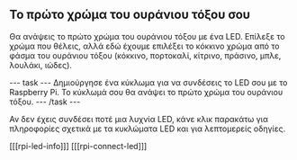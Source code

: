 ## Το πρώτο χρώμα του ουράνιου τόξου σου

Θα ανάψεις το πρώτο χρώμα του ουράνιου τόξου με ένα LED. Επίλεξε το χρώμα που θέλεις, αλλά εδώ έχουμε επιλέξει το κόκκινο χρώμα από το φάσμα του ουράνιου τόξου (κόκκινο, πορτοκαλί, κίτρινο, πράσινο, μπλε, λουλάκι, ιώδες).

\--- task \--- Δημιούργησε ένα κύκλωμα για να συνδέσεις το LED σου με το Raspberry Pi. Το κύκλωμά σου θα ανάψει το πρώτο χρώμα του ουράνιου τόξου. \--- /task \---

Αν δεν έχεις συνδέσει ποτέ μια λυχνία LED, κάνε κλικ παρακάτω για πληροφορίες σχετικά με τα κυκλώματα LED και για λεπτομερείς οδηγίες.

\[[[rpi-led-info]]\] \[[[rpi-connect-led\]]]